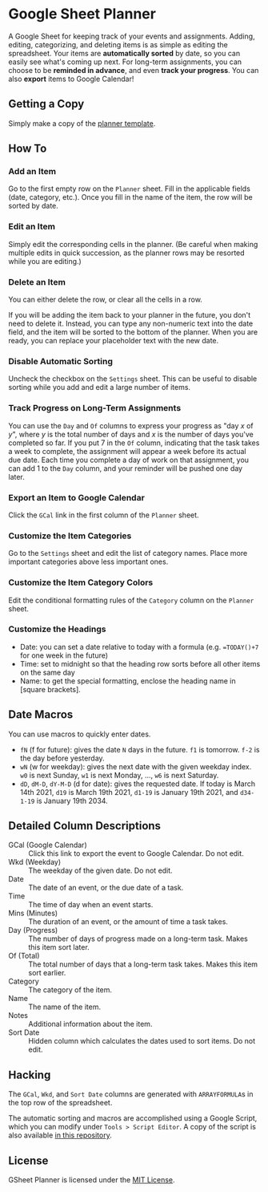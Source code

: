 # Google Sheet Planner

A Google Sheet for keeping track of your events and assignments. Adding, editing, categorizing, and deleting items is as simple as editing the spreadsheet. Your items are **automatically sorted** by date, so you can easily see what's coming up next. For long-term assignments, you can choose to be **reminded in advance**, and even **track your progress**. You can also **export** items to Google Calendar!

## Getting a Copy

Simply make a copy of the [planner template](https://docs.google.com/spreadsheets/d/1L69Zk93AKSmkoxvbFQAnT7LHIT5d9AHqo6Eu8570WN8/edit?usp=sharing).

## How To

### Add an Item

Go to the first empty row on the `Planner` sheet. Fill in the applicable fields (date, category, etc.). Once you fill in the name of the item, the row will be sorted by date.

### Edit an Item

Simply edit the corresponding cells in the planner. (Be careful when making multiple edits in quick succession, as the planner rows may be resorted while you are editing.)

### Delete an Item

You can either delete the row, or clear all the cells in a row.

If you will be adding the item back to your planner in the future, you don't need to delete it. Instead, you can type any non-numeric text into the date field, and the item will be sorted to the bottom of the planner. When you are ready, you can replace your placeholder text with the new date.

### Disable Automatic Sorting

Uncheck the checkbox on the `Settings` sheet. This can be useful to disable sorting while you add and edit a large number of items.

### Track Progress on Long-Term Assignments

You can use the `Day` and `Of` columns to express your progress as "day _x_ of _y_", where _y_ is the total number of days and _x_ is the number of days you've completed so far. If you put 7 in the `Of` column, indicating that the task takes a week to complete, the assignment will appear a week before its actual due date. Each time you complete a day of work on that assignment, you can add 1 to the `Day` column, and your reminder will be pushed one day later.

### Export an Item to Google Calendar

Click the `GCal` link in the first column of the `Planner` sheet.

### Customize the Item Categories

Go to the `Settings` sheet and edit the list of category names. Place more important categories above less important ones.

### Customize the Item Category Colors

Edit the conditional formatting rules of the `Category` column on the `Planner` sheet.

### Customize the Headings

* Date: you can set a date relative to today with a formula (e.g. `=TODAY()+7` for one week in the future)
* Time: set to midnight so that the heading row sorts before all other items on the same day
* Name: to get the special formatting, enclose the heading name in [square brackets].

## Date Macros

You can use macros to quickly enter dates.

* `fN` (f for future): gives the date `N` days in the future. `f1` is tomorrow. `f-2` is the day before yesterday.
* `wN` (w for weekday): gives the next date with the given weekday index. `w0` is next Sunday, `w1` is next Monday, ..., `w6` is next Saturday.
* `dD`, `dM-D`, `dY-M-D` (d for date): gives the requested date. If today is March 14th 2021, `d19` is March 19th 2021, `d1-19` is January 19th 2021, and `d34-1-19` is January 19th 2034.

## Detailed Column Descriptions

<dl>
  <dt>GCal (Google Calendar)</dt>
  <dd>Click this link to export the event to Google Calendar. Do not edit.</dd>
  <dt>Wkd (Weekday)</dt>
  <dd>The weekday of the given date. Do not edit.</dd>
  <dt>Date</dt>
  <dd>The date of an event, or the due date of a task.</dd>
  <dt>Time</dt>
  <dd>The time of day when an event starts.</dd>
  <dt>Mins (Minutes)</dt>
  <dd>The duration of an event, or the amount of time a task takes.</dd>
  <dt>Day (Progress)</dt>
  <dd>The number of days of progress made on a long-term task. Makes this item sort later.</dd>
  <dt>Of (Total)</dt>
  <dd>The total number of days that a long-term task takes. Makes this item sort earlier.</dd>
  <dt>Category</dt>
  <dd>The category of the item.</dd>
  <dt>Name</dt>
  <dd>The name of the item.</dd>
  <dt>Notes</dt>
  <dd>Additional information about the item.</dd>
  <dt>Sort Date</dt>
  <dd>Hidden column which calculates the dates used to sort items. Do not edit.</dd>
</dl>

## Hacking

The `GCal`, `Wkd`, and `Sort Date` columns are generated with `ARRAYFORMULA`s in the top row of the spreadsheet. 

The automatic sorting and macros are accomplished using a Google Script, which you can modify under `Tools > Script Editor`. A copy of the script is also available [in this repository](Code.gs).

## License

GSheet Planner is licensed under the [MIT License](LICENSE.md).

